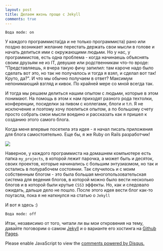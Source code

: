 ```yaml
---
layout: post
title: Делаем жизнь проще с Jekyll
comments: true
---
```


```Вода mode: on```

У каждого программиста(да и не только программиста) рано или поздно возникает желание перестать держать свои мысли в голове
и начать делиться ими с окружающими людьми. Но у нас, у программистов, есть одна проблема - когда начинаешь объяснять своим друзьям не из IT,
девушке или родственникам что-то вроде: "Представляешь, я вчера такую фичу запилил: там кароче надо было сделать вот это, но так не получалось
и тогда я взял, и сделал вот так! Круто, да?". И что мы обычно получаем в ответ? Максимум непонимающий взгляд и кивок. По крайней мере со мной
всегда так.

И тогда мы решаем делиться нашим опытом с людьми, которые в этом понимают. На помощь в этом к нам приходят разного рода техтолки, конференции,
посиделки за пивом с коллегами, блоги и т.п. Я не исключение и поэтому хочу поелиться опытом, а по большому счету просто собрать смои мысли воедино
и рассказать как я пришел к созданию этого самого блога.

Когда меня впервые посетила эта идея - я начал писать приложения для блога самостоятельно. Еще бы, я же Ruby on Rails разработчик!

<image src='../images/jekyll-start-min.jpg' />

Наверное, у каждого программиста на домашнем компьютере есть папка ```my_projects```, в которой лежит парочка, а может быть и десяток, своих проектов, которые начинались с большим энтузиазмом, но так и остались в полурабочем состоянии. Так случилось и с моим собственным блогом - это была большая многопользовательская система для ведения блогов, в которой можно было вести несколько блогов и в которой были крутые ```CSS3``` эффекты. Но, как и следовало ожидать, дальше дело не пошло. После этого идея вести блог как-то поугасла, пока я не наткнулся на статью о ```Jekyll```

И вот я здесь :)

```Вода mode: off```

Итак, независимо от того, читали ли вы мои откровения на тему, давайте поговорим о самом <a href="https://jekyllrb.com/">Jekyll</a> и о варианте его хостинга на <a href="https://pages.github.com/">Github Pages</a>.

<!--There is disqus comments code below-->

<div id="disqus_thread"></div>
<script>

var disqus_config = function () {
this.page.url = 'http://murzvo.github.io/Hello-World/';
this.page.identifier = 'murzvo.github.io/Hello-World';
};

(function() { // DON'T EDIT BELOW THIS LINE
var d = document, s = d.createElement('script');

s.src = '//muzakvladimir.disqus.com/embed.js';

s.setAttribute('data-timestamp', +new Date());
(d.head || d.body).appendChild(s);
})();
</script>
<noscript>Please enable JavaScript to view the <a href="https://disqus.com/?ref_noscript" rel="nofollow">comments powered by Disqus.</a></noscript>
